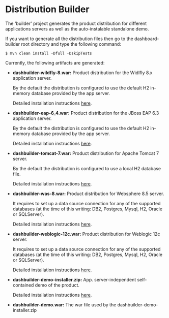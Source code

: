 Distribution Builder
==========================

The 'builder' project generates the product distribution for different applications servers as well as
the auto-instalable standalone demo.

If you want to generate all the distribution files then go to the dashboard-builder root directory and
type the following command:

    $ mvn clean install -Dfull -DskipTests

Currently, the following artifacts are generated:

* **dashbuilder-wildfly-8.war:**  Product distribution for the Widlfly 8.x application server.

  By the default the distribution is configured to use the default H2 in-memory database provided by the app server.

  Detailed installation instructions [here](https://github.com/droolsjbpm/dashboard-builder/blob/master/builder/src/main/wildfly8/README.md).

* **dashbuilder-eap-6_4.war:**  Product distribution for the JBoss EAP 6.3 application server.

  By the default the distribution is configured to use the default H2 in-memory database provided by the app server.

  Detailed installation instructions [here](https://github.com/droolsjbpm/dashboard-builder/blob/master/builder/src/main/eap6_4/README.md).

* **dashbuilder-tomcat-7.war:**  Product distribution for Apache Tomcat 7 server.

  By the default the distribution is configured to use a local H2 database file.

  Detailed installation instructions [here](https://github.com/droolsjbpm/dashboard-builder/blob/master/builder/src/main/tomcat7/README.md).

* **dashbuilder-was-8.war:**  Product distribution for Websphere 8.5 server.

  It requires to set up a data source connection for any of the supported databases (at the time of this writing: DB2, Postgres, Mysql, H2, Oracle or SQLServer).

  Detailed installation instructions [here](https://github.com/droolsjbpm/dashboard-builder/blob/master/builder/src/main/was8/README.md).

* **dashbuilder-weblogic-12c.war:**  Product distribution for Weblogic 12c server.

  It requires to set up a data source connection for any of the supported databases (at the time of this writing: DB2, Postgres, Mysql, H2, Oracle or SQLServer).

  Detailed installation instructions [here](https://github.com/droolsjbpm/dashboard-builder/blob/master/builder/src/main/weblogic12c/README.md).

* **dashbuilder-demo-installer.zip:** App. server-independent self-contained demo of the product.

  Detailed installation instructions [here](https://github.com/droolsjbpm/dashboard-builder/blob/master/builder/src/main/standalone-demo/README.md).

* **dashbuilder-demo.war:** The war file used by the dashbuilder-demo-installer.zip
